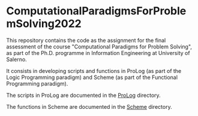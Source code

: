 # ComputationalParadigmsForProblemSolving2022

This repository contains the code as the assignment for the final assessment of the course "Computational Paradigms for Problem Solving", as part of the Ph.D. programme in Information Engineering at University of Salerno.

It consists in developing scripts and functions in ProLog (as part of the Logic Programming paradigm) and Scheme (as part of the Functional Programming paradigm).

The scripts in ProLog are documented in the [ProLog](./ProLog/README.md) directory.

The functions in Scheme are documented in the [Scheme](./Scheme/README.md) directory.
